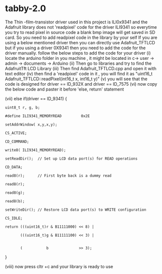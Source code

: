 # tabby-2.0
The Thin -film-transistor driver used in this project is ILI0x9341 and the Adafruit library does not 'readpixel' code for the driver ILI9341 so everytime you try to 
read pixel in source code a blank bmp image will get saved in SD card. So you need to add readpixel code in the library by your self 
If you are using a below mentioned driver then you can directly use Adafruit_TFTLCD but if you using a driver 0X9341 then you need to add the code for the driver manually.
follow the below steps to add the code for your driver
(i) locate the arduino folder in you machine , it might be located in c-> user -> admin -> documents -> Arduino
(ii) Then go to libraries and try to find the AdafruitTft LCD Library
(iii) Then find Adafruit_TFTLCD.cpp and open it with text editor 
(iv) then find a 'readpixel' code in it , you will find it as "uint16_t Adafruit_TFTLCD::readPixel(int16_t x, int16_t y)"
(v) you will see that the code is designed for driver == ID_932X and driver == ID_7575
(vi) now copy the below code and paster it before 'else, return' statement 

(vii)
    else if(driver == ID_9341) {

    uint8_t r, g, b;
    
    #define ILI9341_MEMORYREAD         0x2E

    setAddrWindow( x,y,x,y);
    
    CS_ACTIVE;
    
    CD_COMMAND;
    
    write8( ILI9341_MEMORYREAD);
    
    setReadDir();  // Set up LCD data port(s) for READ operations
    
    CD_DATA;
    
    read8(r);      // First byte back is a dummy read
    
    read8(r);
    
    read8(g);
    
    read8(b);
    
    setWriteDir(); // Restore LCD data port(s) to WRITE configuration
    
    CS_IDLE;
    
    return (((uint16_t)r & B11111000) << 8) |
    
           (((uint16_t)g & B11111100) << 3) |
           
           
           (           b              >> 3);
           
  } 
  
  
  (viii) now press cltr +c and your library is ready to use
